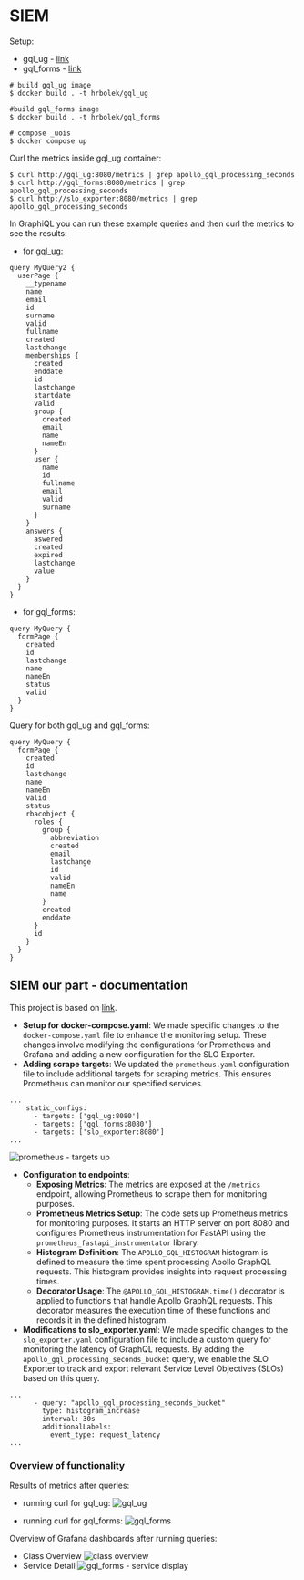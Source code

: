 # SIEM

Setup:
- gql_ug - [link](https://github.com/r0zehnal0vak/gql_ug/tree/SIEM)
- gql_forms - [link](https://github.com/r0zehnal0vak/gql_forms/tree/SIEM)

```
# build gql_ug image
$ docker build . -t hrbolek/gql_ug

#build gql_forms image
$ docker build . -t hrbolek/gql_forms

# compose _uois
$ docker compose up
```
Curl the metrics inside gql_ug container:
```
$ curl http://gql_ug:8080/metrics | grep apollo_gql_processing_seconds
$ curl http://gql_forms:8080/metrics | grep apollo_gql_processing_seconds
$ curl http://slo_exporter:8080/metrics | grep apollo_gql_processing_seconds
```

In GraphiQL you can run these example queries and then curl the metrics to see the results:
- for gql_ug:
```
query MyQuery2 {
  userPage {
    __typename
    name
    email
    id
    surname
    valid
    fullname
    created
    lastchange
    memberships {
      created
      enddate
      id
      lastchange
      startdate
      valid
      group {
        created
        email
        name
        nameEn
      }
      user {
        name
        id
        fullname
        email
        valid
        surname
      }
    }
    answers {
      aswered
      created
      expired
      lastchange
      value
    }
  }
}
```
- for gql_forms:
```
query MyQuery {
  formPage {
    created
    id
    lastchange
    name
    nameEn
    status
    valid
  }
}
```

Query for both gql_ug and gql_forms:
```
query MyQuery {
  formPage {
    created
    id
    lastchange
    name
    nameEn
    valid
    status
    rbacobject {
      roles {
        group {
          abbreviation
          created
          email
          lastchange
          id
          valid
          nameEn
          name
        }
        created
        enddate
      }
      id
    }
  }
}
```

## SIEM our part - documentation
This project is based on [link](https://github.com/Joseph-Beppe/_uois/tree/downstream).
- __Setup for docker-compose.yaml__: We made specific changes to the <code>docker-compose.yaml</code> file to enhance the monitoring setup. These changes involve modifying the configurations for Prometheus and Grafana and adding a new configuration for the SLO Exporter.
- __Adding scrape targets__: We updated the <code>prometheus.yaml</code> configuration file to include additional targets for scraping metrics. This ensures Prometheus can monitor our specified services.
```
...
    static_configs:
      - targets: ['gql_ug:8080']
      - targets: ['gql_forms:8080']
      - targets: ['slo_exporter:8080']
...
```
 ![prometheus - targets up](pictures/prometheus.png)
- __Configuration to endpoints__:
  - __Exposing Metrics__: The metrics are exposed at the <code>/metrics</code> endpoint, allowing Prometheus to scrape them for monitoring purposes.
  - __Prometheus Metrics Setup__: The code sets up Prometheus metrics for monitoring purposes. It starts an HTTP server on port 8080 and configures Prometheus instrumentation for FastAPI using the <code>prometheus_fastapi_instrumentator</code> library.
  - __Histogram Definition__: The <code>APOLLO_GQL_HISTOGRAM</code> histogram is defined to measure the time spent processing Apollo GraphQL requests. This histogram provides insights into request processing times.
  - __Decorator Usage__: The <code>@APOLLO_GQL_HISTOGRAM.time()</code> decorator is applied to functions that handle Apollo GraphQL requests. This decorator measures the execution time of these functions and records it in the defined histogram.
- __Modifications to slo_exporter.yaml__: We made specific changes to the <code>slo_exporter.yaml</code> configuration file to include a custom query for monitoring the latency of GraphQL requests. By adding the <code>apollo_gql_processing_seconds_bucket</code> query, we enable the SLO Exporter to track and export relevant Service Level Objectives (SLOs) based on this query.
```
...
      - query: "apollo_gql_processing_seconds_bucket" 
        type: histogram_increase
        interval: 30s
        additionalLabels:
          event_type: request_latency
...
```

### Overview of functionality
Results of metrics after queries:
- running curl for gql_ug:
 ![gql_ug](pictures/ug.png)

 - running curl for gql_forms:
 ![gql_forms](pictures/forms.png)

Overview of Grafana dashboards after running queries:
- Class Overview
 ![class overview](pictures/class_overview.png)
- Service Detail
 ![gql_forms - service display](pictures/service_display.png)
